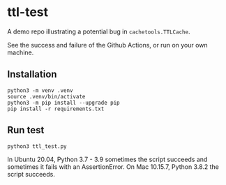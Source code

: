 # ttl-test

A demo repo illustrating a potential bug in `cachetools.TTLCache`.

See the success and failure of the Github Actions, or run on your own machine.

## Installation

    python3 -m venv .venv
    source .venv/bin/activate
    python3 -m pip install --upgrade pip
    pip install -r requirements.txt
  
## Run test

    python3 ttl_test.py
  
In Ubuntu 20.04, Python 3.7 - 3.9 sometimes the script succeeds and sometimes it fails with an AssertionError.
On Mac 10.15.7, Python 3.8.2 the script succeeds.
